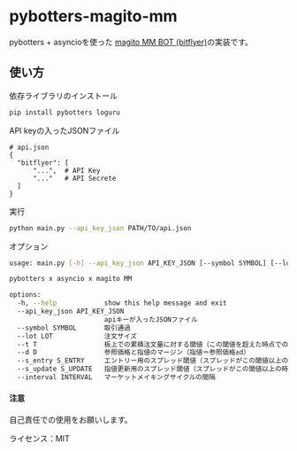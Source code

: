 # pybotters-magito-mm

pybotters + asyncioを使った [magito MM BOT (bitflyer)](https://note.com/magimagi1223/n/n5fba7501dcfd)の実装です。


## 使い方

依存ライブラリのインストール
```bash
pip install pybotters loguru
```

API keyの入ったJSONファイル

```
# api.json
{
  "bitflyer": [
      "...",  # API Key
      "..."   # API Secrete
  ]
}
```


実行

```bash
python main.py --api_key_json PATH/TO/api.json
```

オプション

```bash
usage: main.py [-h] --api_key_json API_KEY_JSON [--symbol SYMBOL] [--lot LOT] [--t T] [--d D] [--s_entry S_ENTRY] [--s_update S_UPDATE] [--interval INTERVAL]

pybotters x asyncio x magito MM

options:
  -h, --help            show this help message and exit
  --api_key_json API_KEY_JSON
                        apiキーが入ったJSONファイル
  --symbol SYMBOL       取引通過
  --lot LOT             注文サイズ
  --t T                 板上での累積注文量に対する閾値（この閾値を超えた時点での注文価格が参照価格となる）
  --d D                 参照価格と指値のマージン（指値＝参照価格±d）
  --s_entry S_ENTRY     エントリー用のスプレッド閾値（スプレッドがこの閾値以上の時にマーケットメイキングを開始する）
  --s_update S_UPDATE   指値更新用のスプレッド閾値（スプレッドがこの閾値以上の時に指値を更新する）
  --interval INTERVAL   マーケットメイキングサイクルの間隔
```


#### 注意
自己責任での使用をお願いします。

ライセンス：MIT
